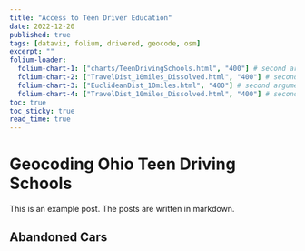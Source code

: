 ```yaml
---
title: "Access to Teen Driver Education"
date: 2022-12-20
published: true
tags: [dataviz, folium, drivered, geocode, osm]
excerpt: ""
folium-loader:
  folium-chart-1: ["charts/TeenDrivingSchools.html", "400"] # second argument is the height
  folium-chart-2: ["TravelDist_10miles_Dissolved.html", "400"] # second argument is the height
  folium-chart-3: ["EuclideanDist_10miles.html", "400"] # second argument is the height
  folium-chart-4: ["TravelDist_10miles_Dissolved.html", "400"] # second argument is the height
toc: true
toc_sticky: true
read_time: true
---
```


# Geocoding Ohio Teen Driving Schools

This is an example post. The posts are written in markdown.

## Abandoned Cars

<div id="folium-chart-1"></div>




<div id="folium-chart-2"></div>





<div id="folium-chart-3"></div>



<div id="folium-chart-4"></div>
